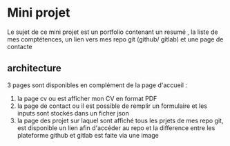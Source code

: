 # Mini projet 

Le sujet de ce mini projet est un portfolio contenant un resumé , la liste de mes comptétences, un lien vers mes repo git (github/ gitlab) et une page de contacte 

## architecture

3 pages sont disponibles en complément de la page d'accueil : 
 1. la page cv ou est afficher mon CV en format PDF 
 2. la page de contact ou il est possible de remplir un formulaire et les inputs sont stockés dans un ficher json 
 3. la page des projet sur laquel sont affiché tous les prjets de mes repo git, est disponible un lien afin d'accéder au repo et la difference 
 entre les plateforme github et gitlab est faite via une image 
 

